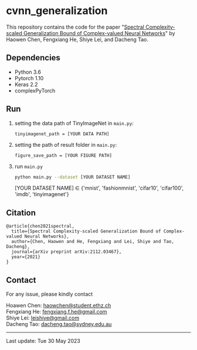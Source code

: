 # cvnn_generalization

This repository contains the code for the paper "[Spectral Complexity-scaled Generalization Bound of Complex-valued Neural Networks](https://arxiv.org/abs/2112.03467)" by Haowen Chen, Fengxiang He, Shiye Lei, and Dacheng Tao.

## Dependencies

- Python 3.6
- Pytorch 1.10
- Keras 2.2
- complexPyTorch


## Run

1. setting the data path of TinyImageNet in `main.py`:

   `tinyimagenet_path = [YOUR DATA PATH]`

2. setting the path of result folder in `main.py`:

   `figure_save_path = [YOUR FIGURE PATH]`

3. run `main.py`

   ```bash
   python main.py --dataset [YOUR DATASET NAME]
   ```

   [YOUR DATASET NAME] ∈ {'mnist', 'fashionmnist', 'cifar10', 'cifar100', 'imdb', 'tinyimagenet'}


## Citation
```
@article{chen2021spectral,
  title={Spectral Complexity-scaled Generalization Bound of Complex-valued Neural Networks},
  author={Chen, Haowen and He, Fengxiang and Lei, Shiye and Tao, Dacheng},
  journal={arXiv preprint arXiv:2112.03467},
  year={2021}
}
```

## Contact

For any issue, please kindly contact

Hoawen Chen: [haowchen@student.ethz.ch](mailto:haowchen@student.ethz.ch)  
Fengxiang He: [fengxiang.f.he@gmail.com](mailto:fengxiang.f.he@gmail.com)  
Shiye Lei: [leishiye@gmail.com](mailto:leishiye@gmail.com)  
Dacheng Tao: [dacheng.tao@sydney.edu.au](mailto:dacheng.tao@sydney.edu.au)

---

Last update: Tue 30 May 2023
